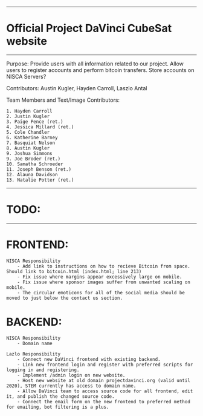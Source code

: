 ---------------------------------------------------------------------------
# Official Project DaVinci CubeSat website
---------------------------------------------------------------------------
Purpose: 
    Provide users with all information related to our project. 
    Allow users to register accounts and perform bitcoin transfers. 
    Store accounts on NISCA Servers?
    
Contributors: 
    Austin Kugler, Hayden Carroll, Laszlo Antal
    
Team Members and Text/Image Contributors:

    1. Hayden Carroll
    2. Justin Kugler 
    3. Paige Pence (ret.)
    4. Jessica Millard (ret.)
    5. Cole Chandler
    6. Katherine Barney
    7. Basquiat Nelson
    8. Austin Kugler
    9. Joshua Simmons
    9. Joe Broder (ret.)
    10. Samatha Schroeder 
    11. Joseph Benson (ret.)
    12. Alauna Davidson
    13. Natalie Potter (ret.)
---------------------------------------------------------------------------
# TODO:                                                    
---------------------------------------------------------------------------
# FRONTEND:
    NISCA Responsibility 
        - Add link to instructions on how to recieve Bitcoin from space. Should link to bitcoin.html (index.html; line 213)
        - Fix issue where margins appear excessively large on mobile.
        - Fix issue where sponsor images suffer from unwanted scaling on mobile.
        - The circular emoticons for all of the social media should be moved to just below the contact us section.

# BACKEND:
    NISCA Responsibility 
        - Domain name

    Lazlo Responsibility 
        - Connect new DaVinci frontend with existing backend.
        - Link new frontend login and register with preferred scripts for logging in and registering.
        - Implement /admin login on new website.
        - Host new website at old domain projectdavinci.org (valid until 2020), STEM currently has access to domain name.
        - Allow DaVinci team to access source code for all frontend, edit it, and publish the changed source code.
        - Connect the email form on the new frontend to preferred method for emailing, bot filtering is a plus.
